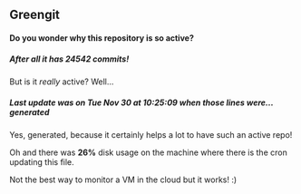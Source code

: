 ## Greengit

#### Do you wonder why this repository is so active?

##### After all it has 24542 commits!

But is it *really* active? Well...

##### Last update was on Tue Nov 30 at 10:25:09 when those lines were... generated

Yes, generated, because it certainly helps a lot to have such an active repo!

Oh and there was **26%** disk usage on the machine
where there is the cron updating this file.

Not the best way to monitor a VM in the cloud but it works! :)
